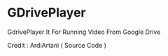 # GDrivePlayer
GdrivePlayer It For Running Video From Google Drive

Credit : ArdiArtani ( Source Code )
